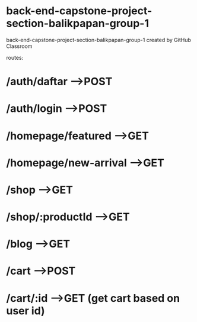 # back-end-capstone-project-section-balikpapan-group-1
back-end-capstone-project-section-balikpapan-group-1 created by GitHub Classroom

routes:
# /auth/daftar -->POST
# /auth/login -->POST
# /homepage/featured -->GET
# /homepage/new-arrival -->GET
# /shop -->GET
# /shop/:productId -->GET
# /blog -->GET
# /cart -->POST
# /cart/:id -->GET (get cart based on user id)
